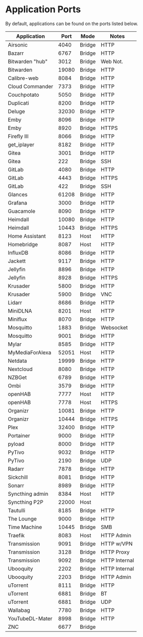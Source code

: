 # Application Ports

By default, applications can be found on the ports listed below.

| Application | Port | Mode | Notes
|-----------------|---------|---------|--------------
| Airsonic        |	4040	| Bridge  | HTTP
| Bazarr          |	6767	| Bridge  | HTTP
| Bitwarden "hub" |	3012	| Bridge  | Web Not.
| Bitwarden       |	19080	| Bridge  | HTTP
| Calibre-web     |	8084	| Bridge  | HTTP
| Cloud Commander |	7373	| Bridge  | HTTP
| Couchpotato     |	5050	| Bridge  | HTTP
| Duplicati       |	8200	| Bridge  | HTTP
| Deluge          |	32030	| Bridge  | HTTP
| Emby            |	8096	| Bridge  | HTTP
| Emby            |	8920	| Bridge  | HTTPS
| Firefly III     |	8066	| Bridge  | HTTP
| get_iplayer     |	8182	| Bridge  | HTTP
| Gitea           |	3001	| Bridge  | HTTP
| Gitea           |	222	    | Bridge  | SSH
| GitLab          |	4080	| Bridge  | HTTP
| GitLab          |	4443	| Bridge  | HTTPS
| GitLab          |	422	    | Bridge  | SSH
| Glances         |	61208	| Bridge  | HTTP
| Grafana         |	3000	| Bridge  | HTTP
| Guacamole       |	8090	| Bridge  | HTTP
| Heimdall        |	10080	| Bridge  | HTTP
| Heimdall        |	10443	| Bridge  | HTTPS
| Home Assistant  |	8123	| Host	  | HTTP
| Homebridge      |	8087	| Host	  | HTTP
| InfluxDB        |8086	    | Bridge  | HTTP
| Jackett         |	9117	| Bridge  | HTTP
| Jellyfin        |	8896	| Bridge  | HTTP
| Jellyfin        |	8928	| Bridge  | HTTPS
| Krusader        |	5800	| Bridge  | HTTP
| Krusader        |	5900	| Bridge  | VNC
| Lidarr          |	8686	| Bridge  | HTTP
| MiniDLNA        |	8201	| Host	  | HTTP
| Miniflux        |	8070	| Bridge  | HTTP
| Mosquitto       |	1883	| Bridge  | Websocket
| Mosquitto       |	9001	| Bridge  | HTTP
| Mylar           |	8585	| Bridge  | HTTP
| MyMediaForAlexa |	52051	| Host	  | HTTP
| Netdata         |	19999	| Bridge  | HTTP
| Nextcloud       |	8080	| Bridge  | HTTP
| NZBGet          |	6789	| Bridge  | HTTP
| Ombi            |	3579	| Bridge  | HTTP
| openHAB         |	7777	| Host	  | HTTP
| openHAB         |	7778	| Host	  | HTTPS
| Organizr        |	10081	| Bridge  | HTTP
| Organizr        |	10444	| Bridge  | HTTPS
| Plex            |	32400	| Bridge  | HTTP
| Portainer       |	9000	| Bridge  | HTTP
| pyload          |	8000	| Bridge  | HTTP
| PyTivo          |	9032	| Bridge  | HTTP
| PyTivo          |	2190	| Bridge  | UDP
| Radarr          |	7878	| Bridge  | HTTP
| Sickchill       |	8081	| Bridge  | HTTP
| Sonarr          |	8989	| Bridge  | HTTP
| Syncthing admin |	8384	| Host	  | HTTP
| Syncthing P2P   |	22000	| Host	  |
| Tautulli        |	8185	| Bridge  | HTTP
| The Lounge      |	9000	| Bridge  | HTTP
| Time Machine    |	10445	| Bridge  | SMB
| Traefik         |	8083	| Host	  | HTTP Admin
| Transmission    |	9091	| Bridge  | HTTP w/VPN
| Transmission    |	3128	| Bridge  | HTTP Proxy
| Transmission    |	9092	| Bridge  | HTTP Internal
| Ubooquity       |	2202	| Bridge  | HTTP Internal
| Ubooquity       |	2203	| Bridge  | HTTP Admin
| uTorrent        |	8111	| Bridge  | HTTP
| uTorrent        |	6881	| Bridge  | BT
| uTorrent        |	6881	| Bridge  | UDP
| Wallabag        |	7780	| Bridge  | HTTP
| YouTubeDL-Mater |	8998	| Bridge  | HTTP
| ZNC             |	6677	| Bridge  |
